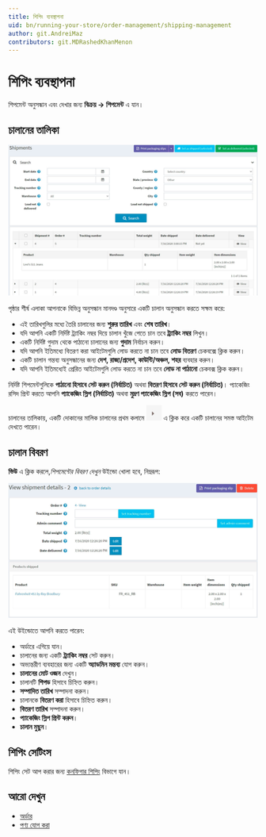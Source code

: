 ```yaml
---
title: শিপিং ব্যবস্থাপনা
uid: bn/running-your-store/order-management/shipping-management
author: git.AndreiMaz
contributors: git.MDRashedKhanMenon
---
```


# শিপিং ব্যবস্থাপনা

শিপমেন্ট অনুসন্ধান এবং দেখার জন্য **বিক্রয় → শিপমেন্ট** এ যান।

## চালানের তালিকা

![চালানের তালিকা](_static/shipping-management/order-shipment-list.jpg)

পৃষ্ঠার শীর্ষ এলাকা আপনাকে বিভিন্ন অনুসন্ধান মানদণ্ড অনুসারে একটি চালান অনুসন্ধান করতে সক্ষম করে:

* এই তারিখগুলির মধ্যে তৈরি চালানের জন্য **শুরুর তারিখ** এবং **শেষ তারিখ**।
* যদি আপনি একটি নির্দিষ্ট ট্র্যাকিং নম্বর দিয়ে চালান খুঁজে পেতে চান তবে **ট্র্যাকিং নম্বর** লিখুন।
* একটি নির্দিষ্ট গুদাম থেকে পাঠানো চালানের জন্য **গুদাম** নির্বাচন করুন।
* যদি আপনি ইতিমধ্যে বিতরণ করা আইটেমগুলি লোড করতে না চান তবে **লোড বিতরণ** চেকবক্সে ক্লিক করুন।
* একটি চালান গন্তব্য অনুসন্ধানের জন্য **দেশ, রাজ্য/প্রদেশ, কাউন্টি/অঞ্চল, শহর** ব্যবহার করুন।
* যদি আপনি ইতিমধ্যেই প্রেরিত আইটেমগুলি লোড করতে না চান তবে **লোড না পাঠানো** চেকবক্স ক্লিক করুন।

নির্দিষ্ট শিপমেন্টগুলিকে **পাঠানো হিসাবে সেট করুন (নির্বাচিত)** অথবা **বিতরণ হিসাবে সেট করুন (নির্বাচিত)**। প্যাকেজিং রসিদ প্রিন্ট করতে আপনি **প্যাকেজিং স্লিপ (নির্বাচিত)** অথবা **মুদ্রণ প্যাকেজিং স্লিপ (সব)** করতে পারেন।

চালানের তালিকায়, একটি দোকানের মালিক চালানের প্রথম কলামে ![বিস্তৃত করা](_static/shipping-management/order-shipment-expand.png) এ ক্লিক করে একটি চালানের সমস্ত আইটেম দেখতে পারেন।

## চালান বিবরণ

**ভিউ** এ ক্লিক করলে,*শিপমেন্টের বিবরণ দেখুন* উইন্ডো খোলা হবে, নিম্নরূপ:

![চালান বিবরণ](_static/shipping-management/shipment-details.jpg)

এই উইন্ডোতে আপনি করতে পারেন:

* অর্ডারে এগিয়ে যান।
* চালানের জন্য একটি **ট্র্যাকিং নম্বর** সেট করুন।
* অভ্যন্তরীণ ব্যবহারের জন্য একটি **অ্যাডমিন মন্তব্য** যোগ করুন।
* **চালানের মোট ওজন** দেখুন।
* চালানটি **শিপড** হিসাবে চিহ্নিত করুন।
* **সম্পাদিত তারিখ** সম্পাদনা করুন।
* চালানকে **বিতরণ করা** হিসাবে চিহ্নিত করুন।
* **বিতরণ তারিখ** সম্পাদনা করুন।
* **প্যাকেজিং স্লিপ প্রিন্ট করুন**।
* **চালান মুছুন**।

## শিপিং সেটিংস

শিপিং সেট আপ করার জন্য [কনফিগার শিপিং](xref:bn/getting-start/configure-shipping/index) বিভাগে যান।

## আরো দেখুন

* [অর্ডার](xref:bn/running-your-store/order-management/orders)
* [পণ্য যোগ করা](xref:bn/running-your-store/catalog/products/add-products)
